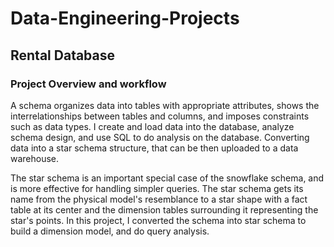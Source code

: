 # Data-Engineering-Projects

## Rental Database
### Project Overview and workflow

A schema organizes data into tables with appropriate attributes, shows the interrelationships between tables and columns, and imposes constraints such as data types. I create and load data into the database, analyze schema design, and use SQL to do analysis on the database. Converting data into a star schema structure, that can be then uploaded to a data warehouse. 

The star schema is an important special case of the snowflake schema, and is more effective for handling simpler queries. The star schema gets its name from the physical model's resemblance to a star shape with a fact table at its center and the dimension tables surrounding it representing the star's points. In this project, I converted the schema into star schema to build a dimension model, and do query analysis. 
